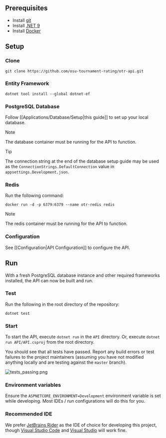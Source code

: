 ## Prerequisites

- Install [git](https://git-scm.com/downloads)
- Install [.NET 9](https://dotnet.microsoft.com/en-us/download/dotnet/9.0)
- Install [Docker](https://www.docker.com/)

## Setup

### Clone

```Shell
git clone https://github.com/osu-tournament-rating/otr-api.git
```

### Entity Framework

```
dotnet tool install --global dotnet-ef
```

### PostgreSQL Database

Follow [[Applications/Database/Setup|this guide]] to set up your local database.

> [!note]
> The database container must be running for the API to function.

> [!tip]
> The connection string at the end of the database setup guide may be used as the `ConnectionStrings.DefaultConnection` value in `appsettings.Development.json`.

### Redis

Run the following command:

```
docker run -d -p 6379:6379 --name otr-redis redis
```

> [!note]
> The redis container must be running for the API to function.

### Configuration

See [[Configuration|API Configuration]] to configure the API.

## Run

With a fresh PostgreSQL database instance and other required frameworks installed, the API can now be built and run.

### Test

Run the following in the root directory of the repository:

```Shell
dotnet test
```

### Start

To start the API, execute `dotnet run` in the `API` directory. Or, execute `dotnet run API/API.csproj` from the root directory.

You should see that all tests have passed. Report any build errors or test failures to the project maintainers (assuming you have not modified anything locally and are testing against the `master` branch).

![tests_passing.png](tests_passing.png)

### Environment variables

Ensure the `ASPNETCORE_ENVIRONMENT=Development` environment variable is set while developing. Most IDEs / run configurations will do this for you.

### Recommended IDE

We prefer [JetBrains Rider](https://www.jetbrains.com/rider/) as the IDE of choice for developing this project, though [Visual Studio Code](https://code.visualstudio.com/) and [Visual Studio](https://visualstudio.microsoft.com/) will work fine.
